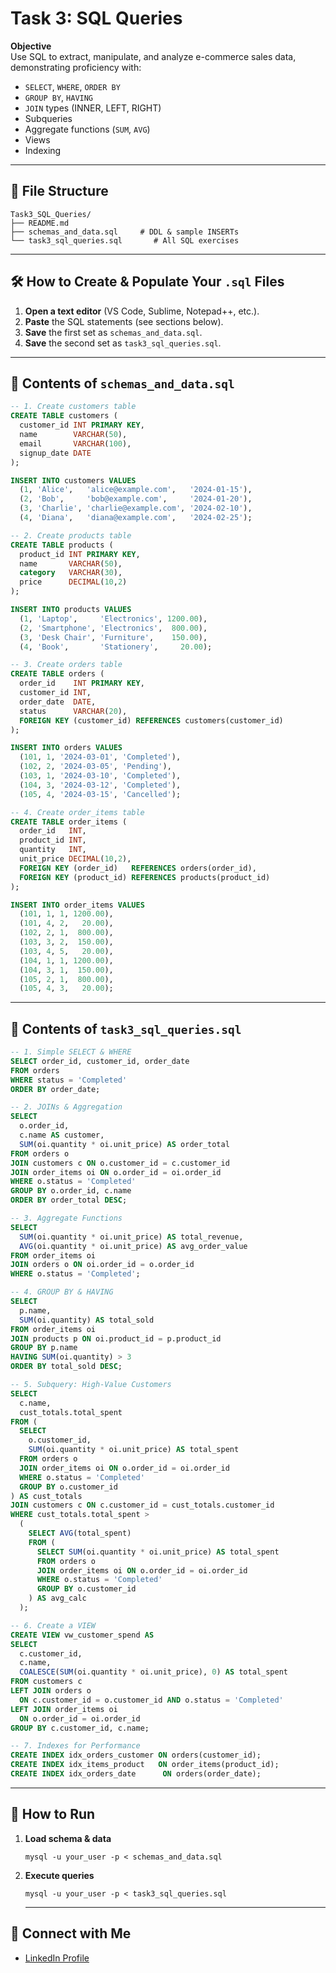 # Task 3: SQL Queries

**Objective**  
Use SQL to extract, manipulate, and analyze e-commerce sales data, demonstrating proficiency with:
- `SELECT`, `WHERE`, `ORDER BY`
- `GROUP BY`, `HAVING`
- `JOIN` types (INNER, LEFT, RIGHT)
- Subqueries
- Aggregate functions (`SUM`, `AVG`)
- Views
- Indexing

---

## 📁 File Structure

```
Task3_SQL_Queries/
├── README.md
├── schemas_and_data.sql     # DDL & sample INSERTs
└── task3_sql_queries.sql       # All SQL exercises

```

---

## 🛠️ How to Create & Populate Your `.sql` Files

1. **Open a text editor** (VS Code, Sublime, Notepad++, etc.).  
2. **Paste** the SQL statements (see sections below).  
3. **Save** the first set as `schemas_and_data.sql`.  
4. **Save** the second set as `task3_sql_queries.sql`.  

---

## 📜 Contents of `schemas_and_data.sql`

```sql
-- 1. Create customers table
CREATE TABLE customers (
  customer_id INT PRIMARY KEY,
  name        VARCHAR(50),
  email       VARCHAR(100),
  signup_date DATE
);

INSERT INTO customers VALUES
  (1, 'Alice',   'alice@example.com',   '2024-01-15'),
  (2, 'Bob',     'bob@example.com',     '2024-01-20'),
  (3, 'Charlie', 'charlie@example.com', '2024-02-10'),
  (4, 'Diana',   'diana@example.com',   '2024-02-25');

-- 2. Create products table
CREATE TABLE products (
  product_id INT PRIMARY KEY,
  name       VARCHAR(50),
  category   VARCHAR(30),
  price      DECIMAL(10,2)
);

INSERT INTO products VALUES
  (1, 'Laptop',     'Electronics', 1200.00),
  (2, 'Smartphone', 'Electronics',  800.00),
  (3, 'Desk Chair', 'Furniture',    150.00),
  (4, 'Book',       'Stationery',     20.00);

-- 3. Create orders table
CREATE TABLE orders (
  order_id    INT PRIMARY KEY,
  customer_id INT,
  order_date  DATE,
  status      VARCHAR(20),
  FOREIGN KEY (customer_id) REFERENCES customers(customer_id)
);

INSERT INTO orders VALUES
  (101, 1, '2024-03-01', 'Completed'),
  (102, 2, '2024-03-05', 'Pending'),
  (103, 1, '2024-03-10', 'Completed'),
  (104, 3, '2024-03-12', 'Completed'),
  (105, 4, '2024-03-15', 'Cancelled');

-- 4. Create order_items table
CREATE TABLE order_items (
  order_id   INT,
  product_id INT,
  quantity   INT,
  unit_price DECIMAL(10,2),
  FOREIGN KEY (order_id)   REFERENCES orders(order_id),
  FOREIGN KEY (product_id) REFERENCES products(product_id)
);

INSERT INTO order_items VALUES
  (101, 1, 1, 1200.00),
  (101, 4, 2,   20.00),
  (102, 2, 1,  800.00),
  (103, 3, 2,  150.00),
  (103, 4, 5,   20.00),
  (104, 1, 1, 1200.00),
  (104, 3, 1,  150.00),
  (105, 2, 1,  800.00),
  (105, 4, 3,   20.00);
```

---

## 📜 Contents of `task3_sql_queries.sql`

```sql
-- 1. Simple SELECT & WHERE
SELECT order_id, customer_id, order_date
FROM orders
WHERE status = 'Completed'
ORDER BY order_date;

-- 2. JOINs & Aggregation
SELECT
  o.order_id,
  c.name AS customer,
  SUM(oi.quantity * oi.unit_price) AS order_total
FROM orders o
JOIN customers c ON o.customer_id = c.customer_id
JOIN order_items oi ON o.order_id = oi.order_id
WHERE o.status = 'Completed'
GROUP BY o.order_id, c.name
ORDER BY order_total DESC;

-- 3. Aggregate Functions
SELECT
  SUM(oi.quantity * oi.unit_price) AS total_revenue,
  AVG(oi.quantity * oi.unit_price) AS avg_order_value
FROM order_items oi
JOIN orders o ON oi.order_id = o.order_id
WHERE o.status = 'Completed';

-- 4. GROUP BY & HAVING
SELECT
  p.name,
  SUM(oi.quantity) AS total_sold
FROM order_items oi
JOIN products p ON oi.product_id = p.product_id
GROUP BY p.name
HAVING SUM(oi.quantity) > 3
ORDER BY total_sold DESC;

-- 5. Subquery: High-Value Customers
SELECT
  c.name,
  cust_totals.total_spent
FROM (
  SELECT
    o.customer_id,
    SUM(oi.quantity * oi.unit_price) AS total_spent
  FROM orders o
  JOIN order_items oi ON o.order_id = oi.order_id
  WHERE o.status = 'Completed'
  GROUP BY o.customer_id
) AS cust_totals
JOIN customers c ON c.customer_id = cust_totals.customer_id
WHERE cust_totals.total_spent >
  (
    SELECT AVG(total_spent)
    FROM (
      SELECT SUM(oi.quantity * oi.unit_price) AS total_spent
      FROM orders o
      JOIN order_items oi ON o.order_id = oi.order_id
      WHERE o.status = 'Completed'
      GROUP BY o.customer_id
    ) AS avg_calc
  );

-- 6. Create a VIEW
CREATE VIEW vw_customer_spend AS
SELECT
  c.customer_id,
  c.name,
  COALESCE(SUM(oi.quantity * oi.unit_price), 0) AS total_spent
FROM customers c
LEFT JOIN orders o
  ON c.customer_id = o.customer_id AND o.status = 'Completed'
LEFT JOIN order_items oi
  ON o.order_id = oi.order_id
GROUP BY c.customer_id, c.name;

-- 7. Indexes for Performance
CREATE INDEX idx_orders_customer ON orders(customer_id);
CREATE INDEX idx_items_product   ON order_items(product_id);
CREATE INDEX idx_orders_date      ON orders(order_date);
```

---

## 🚀 How to Run

1. **Load schema & data**  
   ```
   mysql -u your_user -p < schemas_and_data.sql
   ```
2. **Execute queries**  
   ```
   mysql -u your_user -p < task3_sql_queries.sql

   ```
   ---

## 🔗 Connect with Me

- [LinkedIn Profile](https://www.linkedin.com/in/aeshaprajapati12/)

